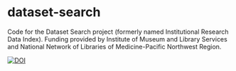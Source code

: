 # dataset-search
Code for the Dataset Search project (formerly named Institutional Research Data Index). Funding provided by Institute of Museum and Library Services and National Network of Libraries of Medicine-Pacific Northwest Region.

[![DOI](https://zenodo.org/badge/DOI/10.5281/zenodo.4046567.svg)](https://doi.org/10.5281/zenodo.4046567)
